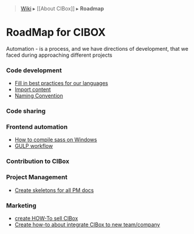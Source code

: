 > [Wiki](Home) ▸ [[About CIBox]] ▸ **Roadmap**

# RoadMap for CIBOX

Automation - is a process, and we have directions of development, that we faced during approaching different projects

### Code development
* [Fill in best practices for our languages](https://github.com/propeoplemd/cibox/wiki/PHP-JavaScript-SCSS-SASS-best-practices)
* [Import content](https://github.com/propeoplemd/cibox/issues/217)
* [Naming Convention](https://github.com/propeoplemd/cibox/issues/209)

### Code sharing

### Frontend automation
* [How to compile sass on Windows](https://github.com/propeoplemd/cibox/wiki/Frontend)
* [GULP workflow](https://github.com/propeoplemd/cibox/issues/221)

### Contribution to CIBox

### Project Management
* [Create skeletons for all PM docs](https://github.com/propeoplemd/cibox/issues/216)

### Marketing
* [create HOW-To sell CIBox](https://github.com/propeoplemd/cibox/issues/191)
* [Create how-to about integrate CIBox to new team/company](https://github.com/propeoplemd/cibox/issues/190)

